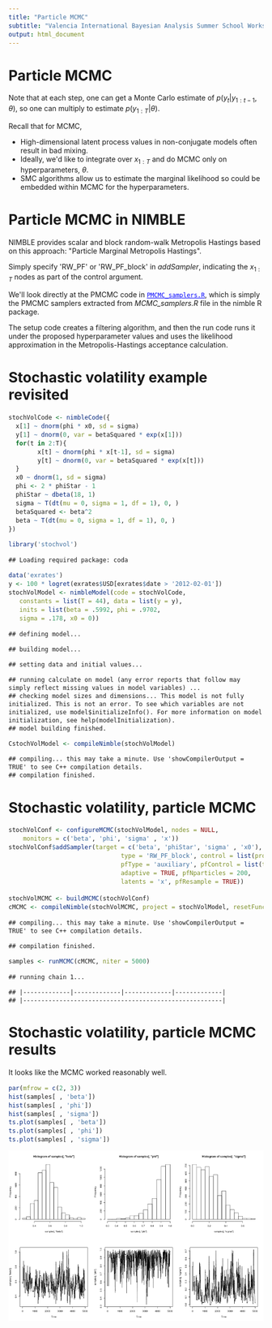 ```yaml
---
title: "Particle MCMC"
subtitle: "Valencia International Bayesian Analysis Summer School Workshop"
output: html_document
---
```




# Particle MCMC

Note that at each step, one can get a Monte Carlo estimate of $p(y_t|y_{1:t-1}, \theta)$, so one can multiply to estimate $p(y_{1:T}|\theta)$.

Recall that for MCMC,

   - High-dimensional latent process values in non-conjugate models often result in bad mixing.
   - Ideally, we'd like to integrate over $x_{1:T}$ and do MCMC only on hyperparameters, $\theta$.
   - SMC algorithms allow us to estimate the marginal likelihood so could be embedded within MCMC for the hyperparameters.

# Particle MCMC in NIMBLE

NIMBLE provides scalar and block random-walk Metropolis Hastings based on this approach: "Particle Marginal Metropolis Hastings".

Simply specify 'RW_PF' or 'RW_PF_block' in *addSampler*, indicating the $x_{1:T}$ nodes as part of the control argument.

We'll look directly at the PMCMC code in <a href="PMCMC_samplers.R" target="_blank" style="color: blue">`PMCMC_samplers.R`</a>, which is simply the PMCMC samplers extracted from *MCMC_samplers.R* file in the nimble R package.

The setup code creates a filtering algorithm, and then the run code runs it under the proposed hyperparameter values and uses the likelihood approximation in the Metropolis-Hastings acceptance calculation.


# Stochastic volatility example revisited


```r
stochVolCode <- nimbleCode({
  x[1] ~ dnorm(phi * x0, sd = sigma)
  y[1] ~ dnorm(0, var = betaSquared * exp(x[1]))
  for(t in 2:T){
        x[t] ~ dnorm(phi * x[t-1], sd = sigma)
        y[t] ~ dnorm(0, var = betaSquared * exp(x[t]))
  }
  x0 ~ dnorm(1, sd = sigma)
  phi <- 2 * phiStar - 1
  phiStar ~ dbeta(18, 1)
  sigma ~ T(dt(mu = 0, sigma = 1, df = 1), 0, )
  betaSquared <- beta^2
  beta ~ T(dt(mu = 0, sigma = 1, df = 1), 0, )
})
```


```r
library('stochvol')
```

```
## Loading required package: coda
```

```r
data('exrates')
y <- 100 * logret(exrates$USD[exrates$date > '2012-02-01'])
stochVolModel <- nimbleModel(code = stochVolCode,
   constants = list(T = 44), data = list(y = y),
   inits = list(beta = .5992, phi = .9702,
   sigma = .178, x0 = 0))
```

```
## defining model...
```

```
## building model...
```

```
## setting data and initial values...
```

```
## running calculate on model (any error reports that follow may simply reflect missing values in model variables) ... 
## checking model sizes and dimensions... This model is not fully initialized. This is not an error. To see which variables are not initialized, use model$initializeInfo(). For more information on model initialization, see help(modelInitialization).
## model building finished.
```

```r
CstochVolModel <- compileNimble(stochVolModel)
```

```
## compiling... this may take a minute. Use 'showCompilerOutput = TRUE' to see C++ compilation details.
## compilation finished.
```

# Stochastic volatility, particle MCMC


```r
stochVolConf <- configureMCMC(stochVolModel, nodes = NULL,
    monitors = c('beta', 'phi', 'sigma' , 'x'))
stochVolConf$addSampler(target = c('beta', 'phiStar', 'sigma' , 'x0'),
                               type = 'RW_PF_block', control = list(propCov = .1 * diag(4),
                               pfType = 'auxiliary', pfControl = list(thresh = 1),
                               adaptive = TRUE, pfNparticles = 200,
                               latents = 'x', pfResample = TRUE))
                               
stochVolMCMC <- buildMCMC(stochVolConf)
cMCMC <- compileNimble(stochVolMCMC, project = stochVolModel, resetFunctions = TRUE)
```

```
## compiling... this may take a minute. Use 'showCompilerOutput = TRUE' to see C++ compilation details.
```

```
## compilation finished.
```

```r
samples <- runMCMC(cMCMC, niter = 5000)
```

```
## running chain 1...
```

```
## |-------------|-------------|-------------|-------------|
## |-------------------------------------------------------|
```

# Stochastic volatility, particle MCMC results

It looks like the MCMC worked reasonably well.


```r
par(mfrow = c(2, 3))
hist(samples[ , 'beta'])
hist(samples[ , 'phi'])
hist(samples[ , 'sigma'])
ts.plot(samples[ , 'beta'])
ts.plot(samples[ , 'phi'])
ts.plot(samples[ , 'sigma'])
```

![](figure/sv-pmcmc-results-1.png)
